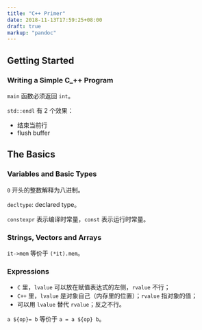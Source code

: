 ```yaml
---
title: "C++ Primer"
date: 2018-11-13T17:59:25+08:00
draft: true
markup: "pandoc"
---
```


## Getting Started

### Writing a Simple C_++ Program

`main` 函数必须返回 `int`。

`std::endl` 有 2 个效果：
- 结束当前行
- flush buffer

## The Basics

### Variables and Basic Types

`0` 开头的整数解释为八进制。

`decltype`: declared type。

`constexpr` 表示编译时常量，`const` 表示运行时常量。

### Strings, Vectors and Arrays

`it->mem` 等价于 `(*it).mem`。

### Expressions

- `C` 里，`lvalue` 可以放在赋值表达式的左侧，`rvalue` 不行；
- `C++` 里，`lvalue` 是对象自己（内存里的位置）；`rvalue` 指对象的值；
- 可以用 `lvalue` 替代 `rvalue`；反之不行。

`a ${op}= b` 等价于 `a = a ${op} b`。
